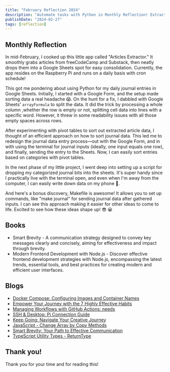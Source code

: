 ```yaml
---
title: "February Reflection 2024"
description: "Automate tasks with Python in Monthly Reflection! Extract articles, redesign journal entries, and use Makefile for efficiency. Transform ideas effortlessly! 🚀"
publishDate: "2024-02-27"
tags: [reflection]
---
```


## Monthly Reflection

In mid-February, I cooked up this little app called "Articles Extractor." It smoothly grabs articles from freeCodeCamp and Substack, then neatly drops them into a Google Sheets spot for easy consolidation. Currently, the app resides on the Raspberry Pi and runs on a daily basis with cron schedule!

This got me pondering about using Python for my daily journal entries in Google Sheets.  Initially, I started with a Google Form, and the setup made sorting data a real headache 😱. On the hunt for a fix, I dabbled with Google Sheets' `arrayFormula` to split the data. It did the trick by processing a whole column ,whether the row is empty or not, splitting cell data into lines with a specific word. However, it threw in some readability issues with all those empty spaces across rows.

After experimenting with pivot tables to sort out extracted article data, I thought of an efficient approach on how to sort journal data. This led me to redesign the journal data entry process—out with the Google Form, and in with using the terminal for journal inputs (ideally, one input equals one row), and finally, sending the entry to the Sheets. Now, I can easily sort entries based on categories with pivot tables.

In the next phase of my little project, I went deep into setting up a script for dropping my categorized journal bits into the sheets. It's super handy since I practically live with the terminal open, and even when I'm away from the computer, I can easily write down data on my phone 📱. 

And here's a bonus discovery, Makefile is awesome! It allows you to set up commands, like "make journal" for sending journal data after gathered inputs. I can see this approach making it easier for other ideas to come to life. Excited to see how these ideas shape up! 😎 😀

## Books

- Smart Brevity -  A communication strategy designed to convey key messages clearly and concisely, aiming for effectiveness and impact through brevity.
- Modern Frontend Development with Node.js - Discover effective frontend development strategies with Node.js, encompassing the latest trends, essential tools, and best practices for creating modern and efficient user interfaces.

## Blogs

- [Docker Compose: Configuring Images and Container Names](https://victoriacheng15.vercel.app/posts/docker-compose-configuring-images-and-container-names)
- [Empower Your Journey with the 7 Highly Effective Habits](https://victoriacheng15.vercel.app/posts/empower-your-journey-with-the-highly-effective-habits)
- [Managing Workflows with GitHub Actions: needs](https://victoriacheng15.vercel.app/posts/managing-workflows-with-github-actions-needs)
- [SSH & Desktop: Pi Connection Guide](https://victoriacheng15.vercel.app/posts/ssh-desktop-pi-connection-guide)
- [Keep Going: Navigate Your Creative Journey](https://victoriacheng15.vercel.app/posts/keep-going-navigate-your-creative-journey)
- [JavaScript - Change Array by Copy Methods](https://victoriacheng15.vercel.app/posts/javascript-change-array-by-copy-methods)
- [Smart Brevity: Your Path to Effective Communication](https://victoriacheng15.vercel.app/posts/smart-brevity-your-path-to-effective-communication)
- [TypeScript Utility Types - ReturnType](https://victoriacheng15.vercel.app/posts/typescript-utility-types-returntype)

## Thank you!

Thank you for your time and for reading this!